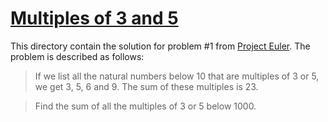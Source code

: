 # [Multiples of 3 and 5](https://projecteuler.net/problem=1)

This directory contain the solution for problem #1 from [Project Euler](https://projecteuler.net/). The problem is described as follows:

>If we list all the natural numbers below 10 that are multiples of 3 or 5, we get 3, 5, 6 and 9. The sum of these multiples is 23.

>Find the sum of all the multiples of 3 or 5 below 1000.
